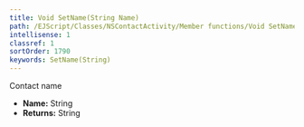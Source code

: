 ```yaml
---
title: Void SetName(String Name)
path: /EJScript/Classes/NSContactActivity/Member functions/Void SetName(String p_0)
intellisense: 1
classref: 1
sortOrder: 1790
keywords: SetName(String)
---
```



Contact name



* **Name:** String
* **Returns:** String


